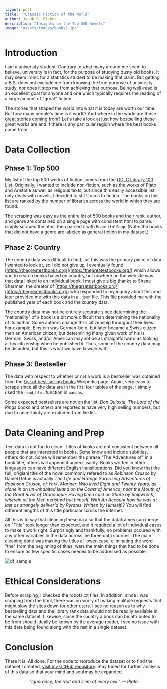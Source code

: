 ```yaml
---
layout: post
title:  "Classic Fiction of the World"
author: Jacob B. Fisher
description: "Insights on the Top 500 Novels" 
image: "assets/images/books2.jpg"
---
```

# Introduction
I am a university student. Contrary to what many around me seem to believe, university is in fact, for the purpose of studying dusty old books. It may seem ironic for a statistics student to be making that claim. But getting a B.S. does not exclude me from knowing the true purpose of university study, nor does it stop me from achieving that purpose. Being well-read is an excellent goal for anyone and one which typically requires the reading of a large amount of "great" fiction. 

The stories that shaped the world into what it is today are worth our time. But how many people's time is it worth? And where in the world are these great stories coming from? Let's take a look at just how bestselling these great works are and if there is any particular region where the best books come from.


# Data Collection

## Phase 1: Top 500
My list of the top 500 works of fiction comes from the [OCLC Library 100 List](https://www.oclc.org/en/worldcat/library100/top500.html). Originally, I wanted to include non-fiction, such as the works of Plato and Aristotle as well as religous texts, but since this easily accessible list only deals with novels, I decided to shift focus to fiction. The books on this list are ranked by the number of libraries across the world in which they are found.

The scraping was easy as the entire list of 500 books and their rank, author, and genre are contained on a single page with consistent html to parse. I simply scraped the html, then parsed it with `BeautifulSoup`. (Note: the books that did not have a genre are labeled as general fiction in my dataset.)

## Phase 2: Country
The country data was difficult to find, but this was the primary piece of data I wanted to look at, so I did not give up. I eventually found [https://thegreatestbooks.org/](https://thegreatestbooks.org/) which allows you to search books based on country, but nowhere on the website was that data linked to an individual book. I must give a big thanks to Shane Sherman, the creator of [https://thegreatestbooks.org/](https://thegreatestbooks.org/) who responded to my inquiry about this and later provided me with this data in a `.json` file. This file provided me with the published year of each book and the country data. 

The country data may not be entirely accurate since determining the "nationality" of a book is a bit more difficult than determining the nationality of its author. Some authors change their citizenship througout their lives. For example, Einstein was German-born, but later became a Swiss citizen then an American citizen, but determining if any given work of his is German, Swiss, and/or American may not be as straightforward as looking at his citizenship when he published it. Thus, some of the country data may be disputed, but this is what we have to work with.

## Phase 3: Bestseller
The data with respect to whether or not a work is a bestseller was obtained from the [List of best-selling books](https://en.wikipedia.org/wiki/List_of_best-selling_books) Wikipedia page. Again, very easy to scrape since all the data are in the first four tables of the page. I simply used the `read_html` function in `pandas`.

Some expected bestsellers are not on the list. *Don Quioxte*, *The Lord of the Rings* books and others are reported to have very high selling numbers, but due to uncertainty are excluded from the list.

# Data Cleaning and Prep
Text data is not fun to clean. Titles of books are not consistent between all people that are interested in books. Some know and include subtitles, others do not. Some will remember the phrase "The Adventures of" in a book title, others will append it unnecessarily. Books written in other languages can have different English transliterations. Did you know that the full, origianl title of the novel commonly refered to as *Robinson Crusoe* by Daniel Defoe is actually *The Life and Strange Surprizing Adventures of Robinson Crusoe, of York, Mariner: Who lived Eight and Twenty Years, all alone in an un-inhabited Island on the Coast of America, near the Mouth of the Great River of Oroonoque; Having been cast on Shore by Shipwreck, wherein all the Men perished but himself. With An Account how he was at last as strangely deliver'd by Pyrates. Written by Himself.*? You will find different lengths of this title particular across the internet. 

All this is to say that cleaning these data so that the dataframes can merge on "Title" took longer than expected, and it required a lot of individual cases to make it work right. Surprisingly and thankfully, no problems occured with any other variables in the data across the three data sources. The main cleaning done was making the titles all lower-case, eliminating the word "the" from the beginning of titles, were the main things that had to be done to ensure as few specific cases needed to be addressed as possible.

![df_sample](/statsofplato.github.io/assets/df_sample.png)


# Ethical Considerations
Before scraping, I checked the robots.txt files. In addition, since I was scraping from the html, there was no worry of making mulitple requests that might slow the sites down for other users. I see no reason as to why bestselling data and the library rank data should not be readily available in the same dataset. Likewise, since the country a book can be attributed to be from should ideally be known by the average reader, I see no issue with this data being found along with the rest in a single dataset.  


# Conclusion
There it is. All done. For the code to reproduce the dataset or to find the dataset I created, [visit my GitHub repository](https://github.com/jbfish00/classic_lit). Stay tuned for further analysis of this data so that your mind and soul may be expanded.

<p style="text-align: center"><em>“Ignorance, the root and stem of every evil.”
― Plato</em></p>

